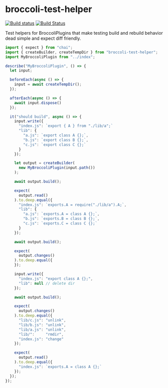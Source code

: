 # broccoli-test-helper
[![Build status](https://ci.appveyor.com/api/projects/status/x0975l07h1gve9ys/branch/master?svg=true)](https://ci.appveyor.com/project/krisselden/broccoli-test-helper/branch/master)
[![Build Status](https://travis-ci.org/krisselden/broccoli-test-helper.svg?branch=master)](https://travis-ci.org/krisselden/broccoli-test-helper)

Test helpers for BroccoliPlugins that make testing build and rebuild behavior dead simple and expect diff friendly.

```js
import { expect } from "chai";
import { createBuilder, createTempDir } from "broccoli-test-helper";
import MyBroccoliPlugin from "../index";

describe("MyBroccoliPlugin", () => {
  let input;

  beforeEach(async () => {
    input = await createTempDir();
  });

  afterEach(async () => {
    await input.dispose()
  });

  it("should build", async () => {
    input.write({
      "index.js": `export { A } from "./lib/a";`
      "lib": {
        "a.js": `export class A {};`,
        "b.js": `export class B {};`,
        "c.js": `export class C {};`
      }
    });

    let output = createBuilder(
      new MyBroccoliPlugin(input.path())
    );

    await output.build();

    expect(
      output.read()
    ).to.deep.equal({
      "index.js": `exports.A = require("./lib/a").A;`,
      "lib": {
        "a.js": `exports.A = class A {};`,
        "b.js": `exports.B = class B {};`,
        "c.js": `exports.C = class C {};`
      }
    });

    await output.build();

    expect(
      output.changes()
    ).to.deep.equal({
    });

    input.write({
      "index.js": "export class A {};",
      "lib": null // delete dir
    });

    await output.build();

    expect(
      output.changes()
    ).to.deep.equal({
      "lib/c.js": "unlink",
      "lib/b.js": "unlink",
      "lib/a.js": "unlink",
      "lib/":     "rmdir",
      "index.js": "change"
    });

    expect(
      output.read()
    ).to.deep.equal({
      "index.js": `exports.A = class A {};`
    });
  });
});
```
